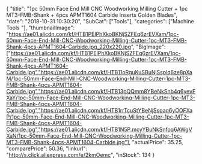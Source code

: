 {
	"title": "1pc 50mm Face End Mill CNC Woodworking Milling Cutter + 1pc MT3-FMB-Shank + 4pcs APMT1604 Carbide Inserts Golden Blades",
	"date": "2018-10-31 10:30:20",
	"SubCat": ["Tools"],
	"categories": ["Machine Tools "],
	"thumbnailImage": "https://ae01.alicdn.com/kf/HTB1PElPhXkoBKNjSZFEq6zrEVXam/1pc-50mm-Face-End-Mill-CNC-Woodworking-Milling-Cutter-1pc-MT3-FMB-Shank-4pcs-APMT1604-Carbide.jpg_220x220.jpg",
	"BigImage": ["https://ae01.alicdn.com/kf/HTB1PElPhXkoBKNjSZFEq6zrEVXam/1pc-50mm-Face-End-Mill-CNC-Woodworking-Milling-Cutter-1pc-MT3-FMB-Shank-4pcs-APMT1604-Carbide.jpg","https://ae01.alicdn.com/kf/HTB11oRguKuSBuNjSsplq6ze8pXaM/1pc-50mm-Face-End-Mill-CNC-Woodworking-Milling-Cutter-1pc-MT3-FMB-Shank-4pcs-APMT1604-Carbide.jpg","https://ae01.alicdn.com/kf/HTB13pQQmm8YBeNkSnb4q6yevFXaY/1pc-50mm-Face-End-Mill-CNC-Woodworking-Milling-Cutter-1pc-MT3-FMB-Shank-4pcs-APMT1604-Carbide.jpg","https://ae01.alicdn.com/kf/HTB1rrTcuStYBeNjSspaq6yOOFXaP/1pc-50mm-Face-End-Mill-CNC-Woodworking-Milling-Cutter-1pc-MT3-FMB-Shank-4pcs-APMT1604-Carbide.jpg","https://ae01.alicdn.com/kf/HTB1N5P.mcyYBuNkSnfoq6AWgVXaN/1pc-50mm-Face-End-Mill-CNC-Woodworking-Milling-Cutter-1pc-MT3-FMB-Shank-4pcs-APMT1604-Carbide.jpg"],
	"actualPrice": 35.25,
	"comparePrice": 50.36,
	"linkurl": "http://s.click.aliexpress.com/e/2kmOemc",
	"inStock": 134
}
